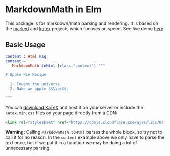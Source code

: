 # MarkdownMath in Elm

This package is for markdown/math parsing and rendering. It is based on the [marked][] and [katex][] projects which focuses on speed. See live demo [here](https://tazzo.github.io/elm-markdown-math-demo/)

[marked]: https://github.com/chjj/marked
[katex]: https://github.com/Khan/KaTeX
## Basic Usage

```elm
content : Html msg
content =
   MarkdownMath.toHtml [class "content"] """

# Apple Pie Recipe

  1. Invent the universe.
  2. Bake an apple $$\\pi$$.

"""
```

You can [download KaTeX](https://github.com/khan/katex/releases) and host it on your server or include the  `katex.min.css` files on your page directly from a CDN:

```html
<link rel="stylesheet" href="https://cdnjs.cloudflare.com/ajax/libs/KaTeX/0.7.1/katex.min.css" integrity="sha384-wITovz90syo1dJWVh32uuETPVEtGigN07tkttEqPv+uR2SE/mbQcG7ATL28aI9H0" crossorigin="anonymous">
```
**Warning:** Calling `MarkdownMath.toHtml` parses the whole block, so try not to
call it for no reason. In the `content` example above we only have to parse
the text once, but if we put it in a function we may be doing a lot of
unnecessary parsing.
